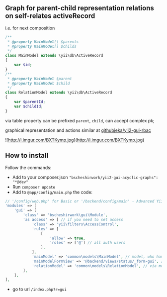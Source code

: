 ## Graph for parent-child representation relations on self-relates activeRecord

i.e. for next composition
```php
/**
 * @property MainModel[] $parents
 * @property MainModel[] $childs
 */
class MainModel extends \yii\db\ActiveRecord
{
    var $id;
}
/**
 * @property MainModel $parent
 * @property MainModel $child
 */
class RelationModel extends \yii\db\ActiveRecord
{
    var $parentId;
    var $childId;
}
```

via table property can be prefixed `parent`, `child`, can accept complex pk;

graphical representation and actions similar at [githubjeka/yii2-gui-rbac](https://github.com/githubjeka/gui-rbac-yii2)

![http://i.imgur.com/BXTKymp.jpg](http://i.imgur.com/BXTKymp.jpg)

## How to install

Follow the commands: 
- Add to your composer.json `"bscheshirwork/yii2-gui-acyclic-graphs": "*@dev"`
- Run `composer update`
- Add to `@app/config/main.php` the code:
```php
// '/config/web.php' for Basic or '/backend/config/main' - Advanced Yii2 application.
'modules' => [
    'gui' => [
        'class' => 'bscheshirwork\gui\Module',
        'as access' => [ // if you need to set access
            'class' => 'yii\filters\AccessControl',
            'rules' => [
                [
                    'allow' => true,
                    'roles' => ['@'] // all auth users 
                ],
            ],
            'mainModel' => 'common\models\MainModel', // model, who have relations. (rectangles)
            'mainModelFormView' => '@backend/views/status/_form-gui', //Active form for MainModel. See @vendor/bscheshirwork/yii2-gui-acyclic-graphs/src/views/default/_form
            'relationModel' => 'common\models\RelationModel', // via model (arrows)
        ],
    ],
],
```
- go to url `/index.php?r=gui`
